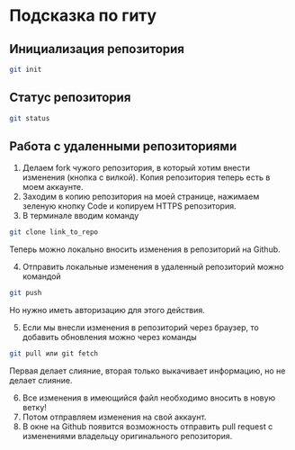 # Подсказка по гиту

## Инициализация репозитория

```sh
git init
```

## Статус репозитория

```sh
git status
```
## Работа с удаленными репозиториями

1. Делаем fork чужого репозитория, в который хотим внести изменения (кнопка с вилкой). Копия репозитория теперь есть в моем аккаунте.
2. Заходим в копию репозитория на моей странице, нажимаем зеленую кнопку Code и копируем HTTPS репозитория.
3. В терминале вводим команду 
```sh
git clone link_to_repo
```
Теперь можно локально вносить изменения в репозиторий на Github. 

4. Отправить локальные изменения в удаленный репозиторий можно командой
```sh
git push
```
Но нужно иметь авторизацию для этого действия.

5. Если мы внесли изменения в репозиторий через браузер, то добавить обновления можно через команды
```sh
git pull или git fetch
```
Первая делает слияние, вторая только выкачивает информацию, но не делает слияние.

6. Все изменения в имеющийся файл необходимо вносить в новую ветку!
7. Потом отправляем изменения на свой аккаунт.
8. В окне на Github появится возможность отправить pull request с изменениями владельцу оригинального репозитория.
